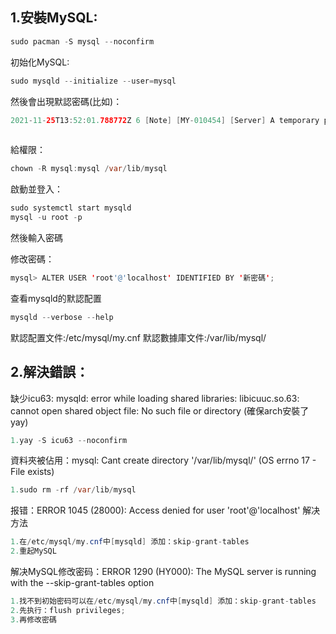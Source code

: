 ## 1.安裝MySQL:
```java
sudo pacman -S mysql --noconfirm
```
初始化MySQL:
```java
sudo mysqld --initialize --user=mysql
```

然後會出現默認密碼(比如)：
```java
2021-11-25T13:52:01.788772Z 6 [Note] [MY-010454] [Server] A temporary password is generated for root@localhost: (uznCYhYI10h
                                                                                                               『   這一段    』
```

給權限：
```java
chown -R mysql:mysql /var/lib/mysql
```
啟動並登入：
```java
sudo systemctl start mysqld
mysql -u root -p
```
然後輸入密碼

修改密碼：
```java
mysql> ALTER USER 'root'@'localhost' IDENTIFIED BY '新密碼';
```

查看mysqld的默認配置
```java
mysqld --verbose --help
```
默認配置文件:/etc/mysql/my.cnf
默認數據庫文件:/var/lib/mysql/

## 2.解決錯誤：

缺少icu63: mysqld: error while loading shared libraries: libicuuc.so.63: cannot open shared object file: No such file or directory
(確保arch安裝了yay)
```java
1.yay -S icu63 --noconfirm
```

資料夾被佔用：mysql: Cant create directory '/var/lib/mysql/' (OS errno 17 - File exists)
```java
1.sudo rm -rf /var/lib/mysql
```

报错：ERROR 1045 (28000): Access denied for user 'root'@'localhost' 解决方法
```java
1.在/etc/mysql/my.cnf中[mysqld] 添加：skip-grant-tables
2.重起MySQL
```

解决MySQL修改密码：ERROR 1290 (HY000): The MySQL server is running with the --skip-grant-tables option
```java
1.找不到初始密码可以在/etc/mysql/my.cnf中[mysqld] 添加：skip-grant-tables
2.先执行：flush privileges;
3.再修改密碼
```
